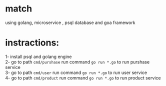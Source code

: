 # match
using golang, microservice , psql database and goa framework

# instractions:

 1- install psql and golang engine <br />
 2- go to path `cmd/purshase` run command `go run *.go` to run purshase service <br />
 3- go to path `cmd/user` run command `go run *.go` to run user service <br />
 4- go to path `cmd/product` run command `go run *.go` to run product service <br />


